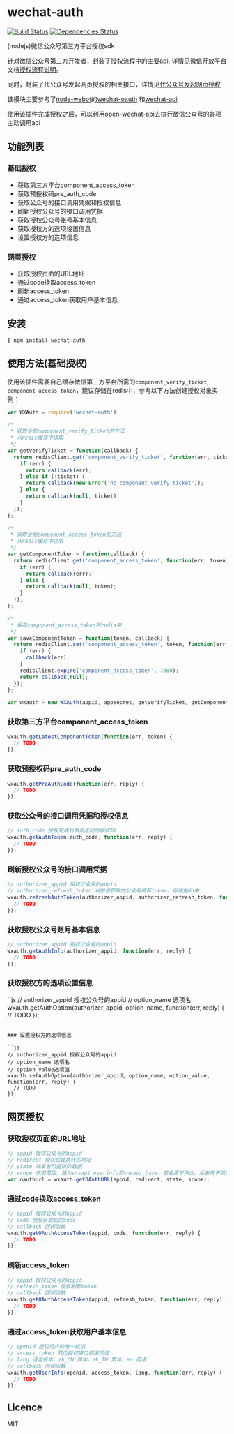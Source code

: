 # wechat-auth

[![Build Status](https://travis-ci.org/markaii/wechat-auth.svg?branch=master)](https://travis-ci.org/markaii/wechat-auth)
[![Dependencies Status](https://david-dm.org/markaii/wechat-auth.svg)](https://david-dm.org/markaii/wechat-auth)


(nodejs)微信公众号第三方平台授权sdk

针对微信公众号第三方开发者，封装了授权流程中的主要api,
详情见微信开放平台文档[授权流程说明](https://open.weixin.qq.com/cgi-bin/showdocument?action=dir_list&t=resource/res_list&verify=1&id=open1453779503&token=e7e06f30f4625f3274a06dd29b07d76f8aa00da7&lang=zh_CN)。

同时，封装了代公众号发起网页授权的相关接口，详情见[代公众号发起网页授权](https://open.weixin.qq.com/cgi-bin/showdocument?action=dir_list&t=resource/res_list&verify=1&id=open1419318590&token=&lang=zh_CN)

该模块主要参考了[node-webot](https://github.com/node-webot)的[wechat-oauth](https://github.com/node-webot/wechat-oauth)
和[wechat-api](https://github.com/node-webot/wechat-api)

使用该插件完成授权之后，可以利用[open-wechat-api](https://github.com/markaii/open-wechat-api)去执行微信公众号的各项主动调用api

## 功能列表

### 基础授权

- 获取第三方平台component_access_token
- 获取预授权码pre_auth_code
- 获取公众号的接口调用凭据和授权信息
- 刷新授权公众号的接口调用凭据
- 获取授权公众号账号基本信息
- 获取授权方的选项设置信息
- 设置授权方的选项信息

### 网页授权

- 获取授权页面的URL地址
- 通过code换取access_token
- 刷新access_token
- 通过access_token获取用户基本信息

## 安装

```
$ npm install wechat-auth
```

## 使用方法(基础授权)

使用该插件需要自己缓存微信第三方平台所需的`component_verify_ticket`,
`component_access_token`，建议存储在redis中，参考以下方法创建授权对象实例：

```js
var WXAuth = require('wechat-auth');

/*
 * 获取全局component_verify_ticket的方法
 * 从redis缓存中读取
 */
var getVerifyTicket = function(callback) {
  return redisClient.get('component_verify_ticket', function(err, ticket) {
    if (err) {
      return callback(err);
    } else if (!ticket) {
      return callback(new Error('no component_verify_ticket'));
    } else {
      return callback(null, ticket);
    }
  });
};

/*
 * 获取全局component_access_token的方法
 * 从redis缓存中读取
 */
var getComponentToken = function(callback) {
  return redisClient.get('component_access_token', function(err, token) {
    if (err) {
      return callback(err);
    } else {
      return callback(null, token);
    }
  });
};

/*
 * 保存component_access_token到redis中
 */
var saveComponentToken = function(token, callback) {
  return redisClient.set('component_access_token', token, function(err, reply) {
    if (err) {
      callback(err);
    }
    redisClient.expire('component_access_token', 7000);
    return callback(null);
  });
};

var wxauth = new WXAuth(appid, appsecret, getVerifyTicket, getComponentToken, saveComponentToken);
```

### 获取第三方平台component_access_token

```js
wxauth.getLatestComponentToken(function(err, token) {
  // TODO
});
```

### 获取预授权码pre_auth_code

```js
wxauth.getPreAuthCode(function(err, reply) {
  // TODO
});
```

### 获取公众号的接口调用凭据和授权信息

```js
// auth_code 授权完成后微信返回的授权码
wxauth.getAuthToken(auth_code, function(err, reply) {
  // TODO
});
```

### 刷新授权公众号的接口调用凭据

```js
// authorizer_appid 授权公众号的appid
// authorizer_refresh_token 从微信获取的公众号刷新token，存储在db中
wxauth.refreshAuthToken(authorizer_appid, authorizer_refresh_token, function(err, reply) {
  // TODO
});
```

### 获取授权公众号账号基本信息

```js
// authorizer_appid 授权公众号的appid
wxauth.getAuthInfo(authorizer_appid, function(err, reply) {
  // TODO
});
```

### 获取授权方的选项设置信息

``js
// authorizer_appid 授权公众号的appid
// option_name 选项名
wxauth.getAuthOption(authorizer_appid, option_name, function(err, reply) {
  // TODO
});
```

### 设置授权方的选项信息

``js
// authorizer_appid 授权公众号的appid
// option_name 选项名
// option_value选项值
wxauth.setAuthOption(authorizer_appid, option_name, option_value, function(err, reply) {
  // TODO
});
```

## 网页授权

### 获取授权页面的URL地址

```js
// appid 授权公众号的appid
// redirect 授权后要跳转的地址
// state 开发者可提供的数据
// scope 作用范围，值为snsapi_userinfo和snsapi_base，前者用于弹出，后者用于跳转
var oauthUrl = wxauth.getOAuthURL(appid, redirect, state, scope);
```
### 通过code换取access_token

```js
// appid 授权公众号的appid
// code 授权获取到的code
// callback 回调函数
wxauth.getOAuthAccessToken(appid, code, function(err, reply) {
  // TODO
});
```

### 刷新access_token

```js
// appid 授权公众号的appid
// refresh_token 授权刷新token
// callback 回调函数
wxauth.getOAuthAccessToken(appid, refresh_token, function(err, reply) {
  // TODO
});
```


### 通过access_token获取用户基本信息

```js
// openid 授权用户的唯一标识
// access_token 网页授权接口调用凭证
// lang 语言版本，zh_CN 简体，zh_TW 繁体，en 英语
// callback 回调函数
wxauth.getUserInfo(openid, access_token, lang, function(err, reply) {
  // TODO
});
```

## Licence

MIT
